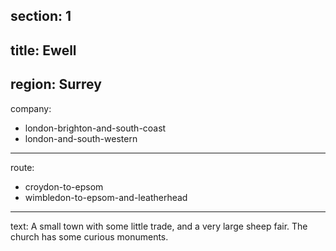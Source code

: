 section: 1
----
title: Ewell
----
region: Surrey
----
company:
- london-brighton-and-south-coast
- london-and-south-western
----
route:
- croydon-to-epsom
- wimbledon-to-epsom-and-leatherhead
----
text: A small town with some little trade, and a very large sheep fair. The church has some curious monuments.
